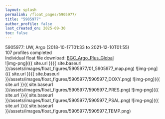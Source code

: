 ```yaml
---
layout: splash
permalink: /float_pages/5905977/
title: "5905977"
author_profile: false
last_created_on: 2025-09-30
toc: false
---
```

 
5905977: UW, Argo (2018-10-17T01:33 to 2021-12-10T01:55)\
107 profiles completed\
Individual float file download: [BGC_Argo_Plus_Global](https://ftp.soest.hawaii.edu/bgc_argo_plus/Individual_Floats/outliers_removed/5905977_Sprof_processed.nc)\
![img-png]({{ site.url }}{{ site.baseurl }}/assets/images/float_figures/5905977/01_5905977_map.png)
![img-png]({{ site.url }}{{ site.baseurl }}/assets/images/float_figures/5905977/5905977_DOXY.png)
![img-png]({{ site.url }}{{ site.baseurl }}/assets/images/float_figures/5905977/5905977_PRES.png)
![img-png]({{ site.url }}{{ site.baseurl }}/assets/images/float_figures/5905977/5905977_PSAL.png)
![img-png]({{ site.url }}{{ site.baseurl }}/assets/images/float_figures/5905977/5905977_TEMP.png)
